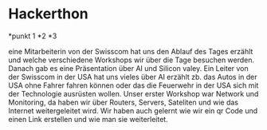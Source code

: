 # Hackerthon
*punkt 1
*2
*3

eine Mitarbeiterin von der Swisscom hat uns den Ablauf des Tages erzählt und welche verschiedene Workshops wir über die Tage besuchen werden. Danach gab es eine Präsentation über AI und Silicon valey. Ein Leiter von der Swisscom in der USA hat uns vieles über AI erzählt zb. das Autos in der USA ohne Fahrer fahren können oder das die Feuerwehr in der USA sich mit der Technologie ausrüsten wollen. Unser erster Workshop war Network und Monitoring, da haben wir über Routers, Servers, Sateliten und wie das Internet weitergeleitet wird. Wir haben auch gelernt wie wir ein qr Code und einen Link erstellen und wie man sie weiterleitet.
